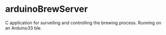 # arduinoBrewServer
C application for surveiling and controlling the brewing process. Running on an Arduino33 ble.
